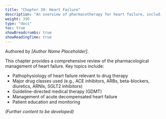 ```yaml
---
title: "Chapter 39: Heart Failure"
description: "An overview of pharmacotherapy for heart failure, including current guidelines and drug classes."
weight: 390
type: "docs"
toc: true
showBreadcrumbs: true
showReadingTime: true
---
```


Authored by *[Author Name Placeholder]*.

This chapter provides a comprehensive review of the pharmacological management of heart failure. Key topics include:
- Pathophysiology of heart failure relevant to drug therapy
- Major drug classes used (e.g., ACE inhibitors, ARBs, beta-blockers, diuretics, ARNIs, SGLT2 inhibitors)
- Guideline-directed medical therapy (GDMT)
- Management of acute decompensated heart failure
- Patient education and monitoring

*(Further content to be developed)*
